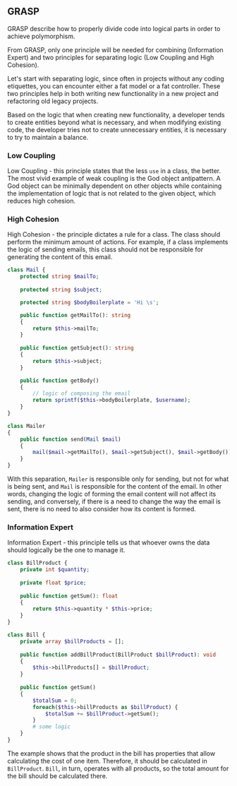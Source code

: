 ## GRASP

GRASP describe how to properly divide code into logical parts in order to achieve polymorphism.

From GRASP, only one principle will be needed for combining (Information Expert) and two principles for separating logic (Low Coupling and High Cohesion).

Let's start with separating logic, since often in projects without any coding etiquettes, you can encounter either a fat model or a fat controller. These two principles help in both writing new functionality in a new project and refactoring old legacy projects.

Based on the logic that when creating new functionality, a developer tends to create entities beyond what is necessary, and when modifying existing code, the developer tries not to create unnecessary entities, it is necessary to try to maintain a balance.

### Low Coupling

Low Coupling - this principle states that the less `use` in a class, the better. The most vivid example of weak coupling is the God object antipattern. A God object can be minimally dependent on other objects while containing the implementation of logic that is not related to the given object, which reduces high cohesion.

### High Cohesion

High Cohesion - the principle dictates a rule for a class. The class should perform the minimum amount of actions. For example, if a class implements the logic of sending emails, this class should not be responsible for generating the content of this email.

```php 
class Mail {
    protected string $mailTo;
    
    protected string $subject;

    protected string $bodyBoilerplate = 'Hi \s';

    public function getMailTo(): string
    {
        return $this->mailTo;
    }
    
    public function getSubject(): string
    {
        return $this->subject;
    }

    public function getBody()
    {
        // logic of composing the email
        return sprintf($this->bodyBoilerplate, $username);
    }
}

class Mailer
{
    public function send(Mail $mail)
    {
        mail($mail->getMailTo(), $mail->getSubject(), $mail->getBody());
    }
}
```
With this separation, `Mailer` is responsible only for sending, but not for what is being sent, and `Mail` is responsible for the content of the email. In other words, changing the logic of forming the email content will not affect its sending, and conversely, if there is a need to change the way the email is sent, there is no need to also consider how its content is formed.

### Information Expert

Information Expert - this principle tells us that whoever owns the data should logically be the one to manage it.

```php
class BillProduct {
    private int $quantity;
    
    private float $price;
    
    public function getSum(): float
    {
        return $this->quantity * $this->price;
    }
}

class Bill {
    private array $billProducts = [];
    
    public function addBillProduct(BillProduct $billProduct): void
    {
        $this->billProducts[] = $billProduct;
    }
    
    public function getSum()
    {
        $totalSum = 0;
        foreach($this->billProducts as $billProduct) {
            $totalSum += $billProduct->getSum();
        }
        # some logic
    }
}
```

The example shows that the product in the bill has properties that allow calculating the cost of one item. Therefore, it should be calculated in `BillProduct`. `Bill`, in turn, operates with all products, so the total amount for the bill should be calculated there.
